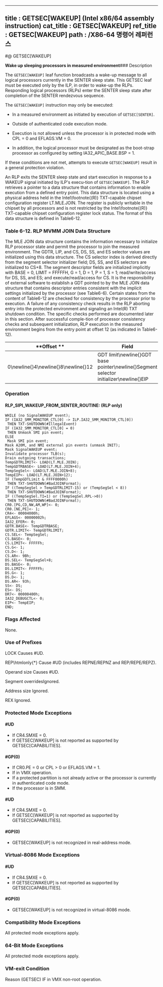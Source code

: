 ----------------------------
title : GETSEC[WAKEUP] (Intel x86/64 assembly instruction)
cat_title : GETSEC[WAKEUP]
ref_title : GETSEC[WAKEUP]
path : /X86-64 명령어 레퍼런스
----------------------------
#@ GETSEC[WAKEUP]

**Wake up sleeping processors in measured environment**### Description


The `GETSEC[WAKEUP]` leaf function broadcasts a wake-up message to all logical processors currently in the SENTER sleep state. This GETSEC leaf must be executed only by the ILP, in order to wake-up the RLPs. Responding logical processors (RLPs) enter the SENTER sleep state after completion of the SENTER rendezvous sequence. 

The `GETSEC[WAKEUP]` instruction may only be executed: 

*  In a measured environment as initiated by execution of `GETSEC[SENTER]`. 

*  Outside of authenticated code execution mode. 

*  Execution is not allowed unless the processor is in protected mode with CPL = 0 and EFLAGS.VM = 0. 

*  In addition, the logical processor must be designated as the boot-strap processor as configured by setting IA32_APIC_BASE.BSP = 1. 

If these conditions are not met, attempts to execute `GETSEC[WAKEUP]` result in a general protection violation.

An RLP exits the SENTER sleep state and start execution in response to a WAKEUP signal initiated by ILP's execu-tion of `GETSEC[WAKEUP]`. The RLP retrieves a pointer to a data structure that contains information to enable execution from a defined entry point. This data structure is located using a physical address held in the Intel\footnote{(R)}  TXT-capable chipset configuration register LT.MLE.JOIN. The register is publicly writable in the chipset by all processors and is not restricted by the Intel\footnote{(R)}  TXT-capable chipset configuration register lock status. The format of this data structure is defined in Table6-12.

###                Table 6-12.  RLP MVMM JOIN Data Structure


The MLE JOIN data structure contains the information necessary to initialize RLP processor state and permit the processor to join the measured environment. The GDTR, LIP, and CS, DS, SS, and ES selector values are initialized using this data structure. The CS selector index is derived directly from the segment selector initializer field; DS, SS, and ES selectors are initialized to CS+8. The segment descriptor fields are initialized implicitly with BASE = 0, LIMIT = FFFFFH, G = 1, D = 1, P = 1, S = 1; read/write/access for DS, SS, and ES; and execute/read/access for CS. It is the responsibility of external software to establish a GDT pointed to by the MLE JOIN data structure that contains descriptor entries consistent with the implicit settings initialized by the processor (see Table6-6). Certain states from the content of Table6-12 are checked for consistency by the processor prior to execution. A failure of any consistency check results in the RLP aborting entry into the protected environment and signaling an Intel(R) TXT shutdown condition. The specific checks performed are documented later in this section. After successful comple-tion of processor consistency checks and subsequent initialization, RLP execution in the measured environment begins from the entry point at offset 12 (as indicated in Table6-12).



|**Offset **|**Field**|
|-----------|---------|
|0\newline{}4\newline{}8\newline{}12|GDT limit\newline{}GDT base pointer\newline{}Segment selector initializer\newline{}EIP|

### Operation
#### RLP_SIPI_WAKEUP_FROM_SENTER_ROUTINE: (RLP only)
```info-verb
WHILE (no SignalWAKEUP event);
IF (IA32_SMM_MONITOR_CTL[0] ->  ILP.IA32_SMM_MONITOR_CTL[0])
 THEN TXT-SHUTDOWN(#IllegalEvent)
IF (IA32_SMM_MONITOR_CTL[0] = 0)
 THEN Unmask SMI pin event;
ELSE
 Mask SMI pin event;
Mask A20M, and NMI external pin events (unmask INIT);
Mask SignalWAKEUP event;
Invalidate processor TLB(s);
Drain outgoing transactions;
TempGDTRLIMIT<- LOAD(LT.MLE.JOIN);
TempGDTRBASE<- LOAD(LT.MLE.JOIN+4);
TempSegSel<- LOAD(LT.MLE.JOIN+8);
TempEIP<- LOAD(LT.MLE.JOIN+12);
IF (TempGDTLimit & FFFF0000h)
 THEN TXT-SHUTDOWN(#BadJOINFormat);
IF ((TempSegSel > TempGDTRLIMIT-15) or (TempSegSel < 8))
 THEN TXT-SHUTDOWN(#BadJOINFormat);
IF ((TempSegSel.TI=1) or (TempSegSel.RPL ->0))
 THEN TXT-SHUTDOWN(#BadJOINFormat);
CR0.[PG,CD,NW,AM,WP]<- 0;
CR0.[NE,PE]<- 1;
CR4<- 00004000h;
EFLAGS<- 00000002h;
IA32_EFER<- 0;
GDTR.BASE<- TempGDTRBASE;
GDTR.LIMIT<- TempGDTRLIMIT;
CS.SEL<- TempSegSel;
CS.BASE<- 0;
CS.LIMIT<- FFFFFh;
CS.G<- 1;
CS.D<- 1;
CS.AR<- 9Bh;
DS.SEL<- TempSegSel+8;
DS.BASE<- 0;
DS.LIMIT<- FFFFFh;
DS.G<- 1;
DS.D<- 1;
DS.AR<- 93h;
SS<- DS;
ES<- DS;
DR7<- 00000400h;
IA32_DEBUGCTL<- 0;
EIP<- TempEIP;
END;
```
### Flags Affected


None.

### Use of Prefixes


LOCK Causes #UD.

REP\htmlonly{*} Cause #UD (includes REPNE/REPNZ and REP/REPE/REPZ).

Operand size Causes #UD.

Segment overridesIgnored.

Address size Ignored.

REX Ignored.


### Protected Mode Exceptions

#### #UD
* If CR4.SMXE = 0.
* If GETSEC[WAKEUP] is not reported as supported by GETSEC[CAPABILITIES].

#### #GP(0)
* If CR0.PE = 0 or CPL > 0 or EFLAGS.VM = 1.
* If in VMX operation.
* If a protected partition is not already active or the processor is currently in authenticated code mode.
* If the processor is in SMM.

#### #UD
* If CR4.SMXE = 0.
* If GETSEC[WAKEUP] is not reported as supported by GETSEC[CAPABILITIES].

#### #GP(0)
* GETSEC[WAKEUP] is not recognized in real-address mode.

### Virtual-8086 Mode Exceptions

#### #UD
* If CR4.SMXE = 0.
* If GETSEC[WAKEUP] is not reported as supported by GETSEC[CAPABILITIES].

#### #GP(0)
* GETSEC[WAKEUP] is not recognized in virtual-8086 mode.

### Compatibility Mode Exceptions



All protected mode exceptions apply.


### 64-Bit Mode Exceptions



All protected mode exceptions apply.

### VM-exit Condition


Reason (GETSEC) IF in VMX non-root operation.

